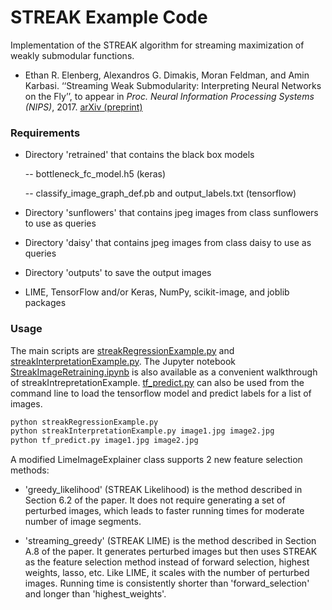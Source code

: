 # STREAK Example Code

Implementation of the STREAK algorithm for streaming maximization of weakly submodular functions.

- Ethan R. Elenberg, Alexandros G. Dimakis, Moran Feldman, and Amin Karbasi. ‘‘Streaming Weak Submodularity: Interpreting Neural Networks on the Fly’’, to appear in *Proc. Neural Information Processing Systems (NIPS)*, 2017. 
[arXiv (preprint)](https://arxiv.org/abs/1703.02647)

### Requirements

- Directory 'retrained' that contains the black box models
	
	-- bottleneck\_fc\_model.h5 (keras)

	-- classify\_image\_graph\_def.pb and output\_labels.txt (tensorflow)
	 
- Directory 'sunflowers' that contains jpeg images from class sunflowers to use as queries

- Directory 'daisy' that contains jpeg images from class daisy to use as queries

- Directory 'outputs' to save the output images

- LIME, TensorFlow and/or Keras, NumPy, scikit-image, and joblib packages

### Usage

 The main scripts are [streakRegressionExample.py](./streakRegressionExample.py) and [streakInterpretationExample.py](./streakInterpretationExample.py). The Jupyter notebook [StreakImageRetraining.ipynb](./StreakImageRetraining.ipynb) is also available as a convenient walkthrough of streakIntrepretationExample. [tf_predict.py](./tf_predict.py) can also be used from the command line to load the tensorflow model and predict labels for a list of images.

```sh
python streakRegressionExample.py
python streakInterpretationExample.py image1.jpg image2.jpg
python tf_predict.py image1.jpg image2.jpg
```
A modified LimeImageExplainer class supports 2 new feature selection methods:

- 'greedy_likelihood' (STREAK Likelihood) is the method described in Section 6.2 of the paper. It does not require generating a set of perturbed images, which leads to faster running times for moderate number of image segments.

- 'streaming\_greedy' (STREAK LIME) is the method described in Section A.8 of the paper. It generates perturbed images but then uses STREAK as the feature selection method instead of forward selection, highest weights, lasso, etc. Like LIME, it scales with the number of perturbed images. Running time is consistently shorter than 'forward\_selection' and longer than 'highest\_weights'.
